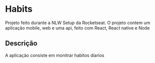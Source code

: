# Habits
<p>Projeto feito durante a NLW Setup da Rocketseat. O projeto contem um aplicação mobile, web e uma api, feito com React, React native e Node</p>
<h2>Descrição</h2>
<p>A aplicação consiste em monitrar habitos diarios</p>
